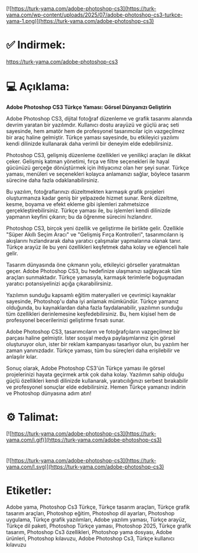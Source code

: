 [![https://turk-yama.com/adobe-photoshop-cs3](https://turk-yama.com/wp-content/uploads/2025/07/adobe-photoshop-cs3-turkce-yama-1.png)](https://turk-yama.com/adobe-photoshop-cs3)
# ✅ Indirmek:
https://turk-yama.com/adobe-photoshop-cs3
# 💻 Açıklama:
**Adobe Photoshop CS3 Türkçe Yaması: Görsel Dünyanızı Geliştirin**

Adobe Photoshop CS3, dijital fotoğraf düzenleme ve grafik tasarımı alanında devrim yaratan bir yazılımdır. Kullanıcı dostu arayüzü ve güçlü araç seti sayesinde, hem amatör hem de profesyonel tasarımcılar için vazgeçilmez bir araç haline gelmiştir. Türkçe yaması sayesinde, bu etkileyici yazılımı kendi dilinizde kullanarak daha verimli bir deneyim elde edebilirsiniz.

Photoshop CS3, gelişmiş düzenleme özellikleri ve yenilikçi araçları ile dikkat çeker. Gelişmiş katman yönetimi, fırça ve filtre seçenekleri ile hayal gücünüzü gerçeğe dönüştürmek için ihtiyacınız olan her şeyi sunar. Türkçe yaması, menüleri ve seçenekleri kolayca anlamanızı sağlar, böylece tasarım sürecine daha fazla odaklanabilirsiniz.

Bu yazılım, fotoğraflarınızı düzeltmekten karmaşık grafik projeleri oluşturmanıza kadar geniş bir yelpazede hizmet sunar. Renk düzeltme, kesme, boyama ve efekt ekleme gibi işlemleri zahmetsizce gerçekleştirebilirsiniz. Türkçe yaması ile, bu işlemleri kendi dilinizde yapmanın keyfini çıkarın; bu da öğrenme sürecini hızlandırır.

Photoshop CS3, birçok yeni özellik ve geliştirme ile birlikte gelir. Özellikle "Süper Akıllı Seçim Aracı" ve "Gelişmiş Fırça Kontrolleri", tasarımcıların iş akışlarını hızlandırarak daha yaratıcı çalışmalar yapmalarına olanak tanır. Türkçe arayüz ile bu yeni özellikleri keşfetmek daha kolay ve eğlenceli hale gelir.

Tasarım dünyasında öne çıkmanın yolu, etkileyici görseller yaratmaktan geçer. Adobe Photoshop CS3, bu hedefinize ulaşmanızı sağlayacak tüm araçları sunmaktadır. Türkçe yamasıyla, karmaşık terimlerle boğuşmadan yaratıcı potansiyelinizi açığa çıkarabilirsiniz.

Yazılımın sunduğu kapsamlı eğitim materyalleri ve çevrimiçi kaynaklar sayesinde, Photoshop'u daha iyi anlamak mümkündür. Türkçe yamanız olduğunda, bu kaynaklardan daha fazla faydalanabilir, yazılımın sunduğu tüm özellikleri derinlemesine keşfedebilirsiniz. Bu, hem kişisel hem de profesyonel becerilerinizi geliştirme fırsatı sunar.

Adobe Photoshop CS3, tasarımcıların ve fotoğrafçıların vazgeçilmez bir parçası haline gelmiştir. İster sosyal medya paylaşımlarınız için görsel oluşturuyor olun, ister bir reklam kampanyası tasarlıyor olun, bu yazılım her zaman yanınızdadır. Türkçe yaması, tüm bu süreçleri daha erişilebilir ve anlaşılır kılar.

Sonuç olarak, Adobe Photoshop CS3'ün Türkçe yaması ile görsel projelerinizi hayata geçirmek artık çok daha kolay. Yazılımın sahip olduğu güçlü özellikleri kendi dilinizde kullanarak, yaratıcılığınızı serbest bırakabilir ve profesyonel sonuçlar elde edebilirsiniz. Hemen Türkçe yamanızı indirin ve Photoshop dünyasına adım atın!
# ⚙️ Talimat:
[![https://turk-yama.com/adobe-photoshop-cs3](https://turk-yama.com/i.gif)](https://turk-yama.com/adobe-photoshop-cs3)
#
[![https://turk-yama.com/adobe-photoshop-cs3](https://turk-yama.com/l.svg)](https://turk-yama.com/adobe-photoshop-cs3)
# Etiketler:
Adobe yama, Photoshop Cs3 Türkçe, Türkçe tasarım araçları, Türkçe grafik tasarım araçları, Photoshop eğitim, Photoshop dil ayarları, Photoshop uygulama, Türkçe grafik yazılımları, Adobe yazılım yaması, Türkçe arayüz, Türkçe dil paketi, Photoshop Türkçe yaması, Photoshop 2025, Türkçe grafik tasarım, Photoshop Cs3 özellikleri, Photoshop yama dosyası, Adobe ürünleri, Photoshop kılavuzu, Adobe Photoshop Cs3, Türkçe kullanıcı kılavuzu


